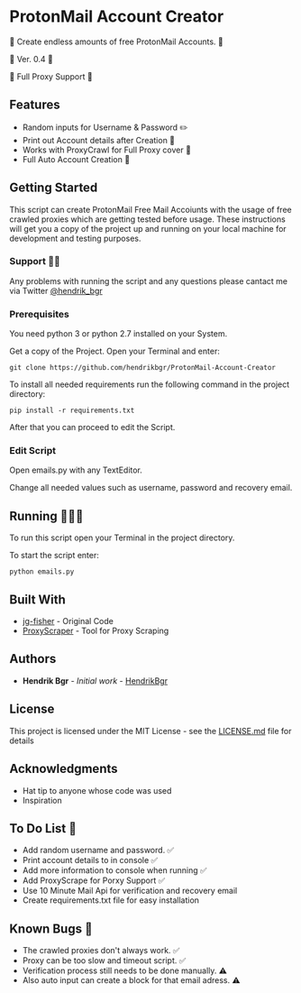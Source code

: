 # ProtonMail Account Creator

🚀 Create endless amounts of free ProtonMail Accounts. 🚀

📌 Ver. 0.4 📌

🤖 Full Proxy Support 🤖

## Features

* Random inputs for Username & Password ✏️
* Print out Account details after Creation 🧾
* Works with ProxyCrawl for Full Proxy cover 🤫
* Full Auto Account Creation 🤖

## Getting Started

This script can create ProtonMail Free Mail Accoiunts with the usage of free crawled proxies which are getting tested before usage. 
These instructions will get you a copy of the project up and running on your local machine for development and testing purposes.

### Support 👨‍💻

Any problems with running the script and any questions please cantact me via Twitter [@hendrik_bgr](https://twitter.com/Hendrik_bgr)

### Prerequisites

You need python 3 or python 2.7 installed on your System.

Get a copy of the Project. Open your Terminal and enter:

```
git clone https://github.com/hendrikbgr/ProtonMail-Account-Creator
```

To install all needed requirements run the following command in the project directory:

```
pip install -r requirements.txt
```

After that you can proceed to edit the Script.

### Edit Script

Open emails.py with any TextEditor.

Change all needed values such as username, password and recovery email.

## Running 🏃🏽‍♂️

To run this script open your Terminal in the project directory.

To start the script enter:

```
python emails.py
```

## Built With

* [jg-fisher](https://github.com/jg-fisher/protonMailGenerator) - Original Code
* [ProxyScraper](https://github.com/JaredLGillespie/proxyscrape) - Tool for Proxy Scraping

## Authors

* **Hendrik Bgr** - *Initial work* - [HendrikBgr](https://github.com/hendrikbgr)


## License

This project is licensed under the MIT License - see the [LICENSE.md](LICENSE.md) file for details

## Acknowledgments

* Hat tip to anyone whose code was used
* Inspiration

## To Do List 📝

* Add random username and password. ✅
* Print account details to in console ✅
* Add more information to console when running ✅
* Add ProxyScrape for Porxy Support ✅
* Use 10 Minute Mail Api for verification and recovery email
* Create requirements.txt file for easy installation

## Known Bugs 🐛

* The crawled proxies don't always work. ✅
* Proxy can be too slow and timeout script. ✅
* Verification process still needs to be done manually. ⚠️
* Also auto input can create a block for that email adress. ⚠️

